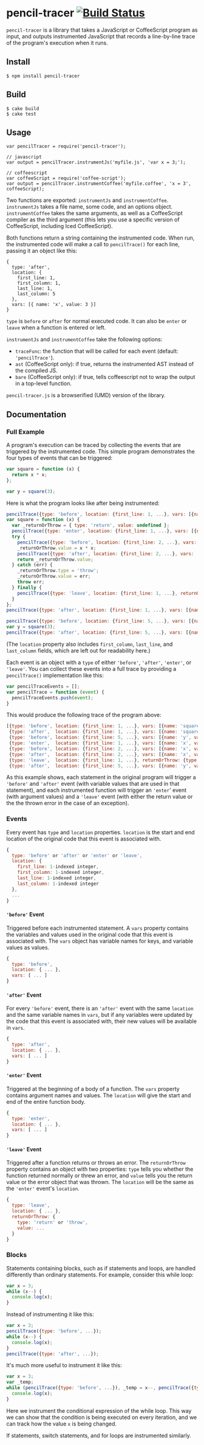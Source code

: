 # pencil-tracer [![Build Status](https://travis-ci.org/yjerem/pencil-tracer.svg?branch=master)](https://travis-ci.org/yjerem/pencil-tracer)

`pencil-tracer` is a library that takes a JavaScript or CoffeeScript program as input, and outputs instrumented JavaScript that records a line-by-line trace of the program's execution when it runs.

## Install

    $ npm install pencil-tracer

## Build

    $ cake build
    $ cake test

## Usage

    var pencilTracer = require('pencil-tracer');

    // javascript
    var output = pencilTracer.instrumentJs('myfile.js', 'var x = 3;');

    // coffeescript
    var coffeeScript = require('coffee-script');
    var output = pencilTracer.instrumentCoffee('myfile.coffee', 'x = 3', coffeeScript);

Two functions are exported: `instrumentJs` and `instrumentCoffee`. `instrumentJs` takes a file name, some code, and an options object. `instrumentCoffee` takes the same arguments, as well as a CoffeeScript compiler as the third argument (this lets you use a specific version of CoffeeScript, including Iced CoffeeScript).

Both functions return a string containing the instrumented code. When run, the instrumented code will make a call to `pencilTrace()` for each line, passing it an object like this:

    {
      type: 'after',
      location: {
        first_line: 1,
        first_column: 1,
        last_line: 1,
        last_column: 5
      },
      vars: [{ name: 'x', value: 3 }]
    }

`type` is `before` or `after` for normal executed code. It can also be `enter`
or `leave` when a function is entered or left.

`instrumentJs` and `instrumentCoffee` take the following options:

* `traceFunc`: the function that will be called for each event (default: `'pencilTrace'`).
* `ast` (CoffeeScript only): if true, returns the instrumented AST instead of the compiled JS.
* `bare` (CoffeeScript only): if true, tells coffeescript not to wrap the output in a top-level function.

`pencil-tracer.js` is a browserified (UMD) version of the library.

## Documentation

### Full Example

A program's execution can be traced by collecting the events that are triggered
by the instrumented code. This simple program demonstrates the four types of
events that can be triggered:

```javascript
var square = function (x) {
  return x * x;
};

var y = square(3);
```

Here is what the program looks like after being instrumented:

```javascript
pencilTrace({type: 'before', location: {first_line: 1, ...}, vars: [{name: 'square', value: square}]});
var square = function (x) {
  var _returnOrThrow = { type: 'return', value: undefined };
  pencilTrace({type: 'enter', location: {first_line: 1, ...}, vars: [{name: 'x', value: x}]});
  try {
    pencilTrace({type: 'before', location: {first_line: 2, ...}, vars: [{name: 'x', value: x}]});
    _returnOrThrow.value = x * x;
    pencilTrace({type: 'after', location: {first_line: 2, ...}, vars: [{name: 'x', value: x}]});
    return _returnOrThrow.value;
  } catch (err) {
    _returnOrThrow.type = 'throw';
    _returnOrThrow.value = err;
    throw err;
  } finally {
    pencilTrace({type: 'leave', location: {first_line: 1, ...}, returnOrThrow: _returnOrThrow});
  }
};
pencilTrace({type: 'after', location: {first_line: 1, ...}, vars: [{name: 'square', value: square}]});

pencilTrace({type: 'before', location: {first_line: 5, ...}, vars: [{name: 'y', value: y}, {name: 'square', value: square}]});
var y = square(3);
pencilTrace({type: 'after', location: {first_line: 5, ...}, vars: [{name: 'y', value: y}, {name: 'square', value: square}]});
```

(The `location` property also includes `first_column`, `last_line`, and
`last_column` fields, which are left out for readability here.)

Each event is an object with a `type` of either `'before'`, `'after'`,
`'enter'`, or `'leave'`. You can collect these events into a full trace by
providing a `pencilTrace()` implementation like this:

```javascript
var pencilTraceEvents = [];
var pencilTrace = function (event) {
  pencilTraceEvents.push(event);
}
```

This would produce the following trace of the program above:

```javascript
[{type: 'before', location: {first_line: 1, ...}, vars: [{name: 'square', value: undefined}]},
 {type: 'after',  location: {first_line: 1, ...}, vars: [{name: 'square', value: <function>}]},
 {type: 'before', location: {first_line: 5, ...}, vars: [{name: 'y', value: undefined}, {name: 'square', value: <function>}]},
 {type: 'enter',  location: {first_line: 1, ...}, vars: [{name: 'x', value: 3}]},
 {type: 'before', location: {first_line: 2, ...}, vars: [{name: 'x', value: 3}]},
 {type: 'after',  location: {first_line: 2, ...}, vars: [{name: 'x', value: 3}]},
 {type: 'leave',  location: {first_line: 1, ...}, returnOrThrow: {type: 'return', value: 9},
 {type: 'after',  location: {first_line: 5, ...}, vars: [{name: 'y', value: 9}, {name: 'square', value: <function>}]}]
```

As this example shows, each statement in the original program will trigger a
`'before'` and `'after'` event (with variable values that are used in that
statement), and each instrumented function will trigger an `'enter`' event
(with argument values) and a `'leave'` event (with either the return value or
the the thrown error in the case of an exception).

### Events

Every event has `type` and `location` properties. `location` is the start and
end location of the original code that this event is associated with.

```javascript
{
  type: 'before' or 'after' or 'enter' or 'leave',
  location: {
    first_line: 1-indexed integer,
    first_column: 1-indexed integer,
    last_line: 1-indexed integer,
    last_column: 1-indexed integer
  },
  ...
}
```

#### `'before'` Event

Triggered before each instrumented statement. A `vars` property contains the
variables and values used in the original code that this event is associated
with. The `vars` object has variable names for keys, and variable values as
values.

```javascript
{
  type: 'before',
  location: { ... },
  vars: [ ... ]
}
```

#### `'after'` Event

For every `'before'` event, there is an `'after'` event with the same
`location` and the same variable names in `vars`, but if any variables were
updated by the code that this event is associated with, their new values will
be available in `vars`.

```javascript
{
  type: 'after',
  location: { ... },
  vars: [ ... ]
}
```

#### `'enter'` Event

Triggered at the beginning of a body of a function. The `vars` property contains
argument names and values. The `location` will give the start and end of the
entire function body.

```javascript
{
  type: 'enter',
  location: { ... },
  vars: [ ... ]
}
```

#### `'leave'` Event

Triggered after a function returns or throws an error. The `returnOrThrow`
property contains an object with two properties: `type` tells you whether the
function returned normally or threw an error, and `value` tells you the return
value or the error object that was thrown. The `location` will be the same as
the `'enter'` event's `location`.

```javascript
{
  type: 'leave',
  location: { ... },
  returnOrThrow: {
    type: 'return' or 'throw',
    value: ...
  }
}
```

### Blocks

Statements containing blocks, such as if statements and loops, are handled
differently than ordinary statements. For example, consider this while loop:

```javascript
var x = 3;
while (x--) {
  console.log(x);
}
```

Instead of instrumenting it like this:

```javascript
var x = 3;
pencilTrace({type: 'before', ...});
while (x--) {
  console.log(x);
}
pencilTrace({type: 'after', ...});
```

It's much more useful to instrument it like this:

```javascript
var x = 3;
var _temp;
while (pencilTrace({type: 'before', ...}), _temp = x--, pencilTrace({type: 'after', ...}), _temp) {
  console.log(x);
}
```

Here we instrument the conditional expression of the while loop. This way we
can show that the condition is being executed on every iteration, and we can
track how the value `x` is being changed.

If statements, switch statements, and for loops are instrumented similarly.

